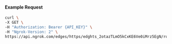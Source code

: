<!-- Code generated for API Clients. DO NOT EDIT. -->

#### Example Request

```bash
curl \
-X GET \
-H "Authorization: Bearer {API_KEY}" \
-H "Ngrok-Version: 2" \
https://api.ngrok.com/edges/https/edghts_2otazTLmO5kCxKE6Ve0iMrz5EgN/routes/edghtsrt_2otazP3yqzgnWWSqNMjOsIgncou/backend
```
